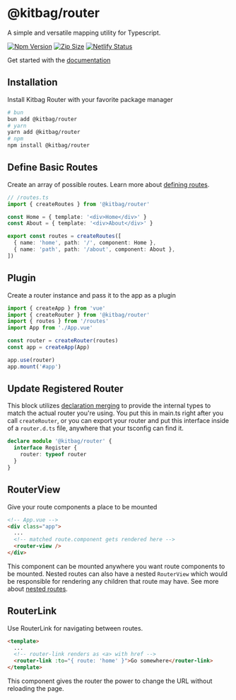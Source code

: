 # @kitbag/router

A simple and versatile mapping utility for Typescript.

[![Npm Version](https://img.shields.io/npm/v/@kitbag/router.svg)](https://www.npmjs.org/package/kitbag/router)
[![Zip Size](https://img.badgesize.io/https:/unpkg.com/@kitbag/router/dist/kitbag-router?compression=gzip)](https:/unpkg.com/@kitbag/router/dist/kitbag-router)
[![Netlify Status](https://api.netlify.com/api/v1/badges/d6033c76-88c3-4963-b24f-7a0bda20f271/deploy-status)](https://app.netlify.com/sites/kitbag-router/deploys)

Get started with the [documentation](https://kitbag-router.netlify.app/)

## Installation

Install Kitbag Router with your favorite package manager

```bash
# bun
bun add @kitbag/router
# yarn
yarn add @kitbag/router
# npm
npm install @kitbag/router
```

## Define Basic Routes

Create an array of possible routes. Learn more about [defining routes](https://kitbag-router.netlify.app/core-concepts/defining-routes).

```ts
// /routes.ts
import { createRoutes } from '@kitbag/router'

const Home = { template: '<div>Home</div>' }
const About = { template: '<div>About</div>' }

export const routes = createRoutes([
  { name: 'home', path: '/', component: Home },
  { name: 'path', path: '/about', component: About },
])
```

## Plugin

Create a router instance and pass it to the app as a plugin

```ts
import { createApp } from 'vue'
import { createRouter } from '@kitbag/router'
import { routes } from '/routes'
import App from './App.vue'

const router = createRouter(routes)
const app = createApp(App)

app.use(router)
app.mount('#app')
```

## Update Registered Router

This block utilizes [declaration merging](https://www.typescriptlang.org/docs/handbook/declaration-merging.html) to provide the internal types to match the actual router you're using. You put this in main.ts right after you call `createRouter`, or you can export your router and put this interface inside of a `router.d.ts` file, anywhere that your tsconfig can find it.

```ts
declare module '@kitbag/router' {
  interface Register {
    router: typeof router
  }
}
```

## RouterView

Give your route components a place to be mounted

```html {4-5}
<!-- App.vue -->
<div class="app">
  ...
  <!-- matched route.component gets rendered here -->
  <router-view />
</div>
```

This component can be mounted anywhere you want route components to be mounted. Nested routes can also have a nested `RouterView` which would be responsible for rendering any children that route may have. See more about [nested routes](https://kitbag-router.netlify.app/core-concepts/defining-routes#nested-routes).

## RouterLink

Use RouterLink for navigating between routes.

```html {3-4}
<template>
  ...
  <!-- router-link renders as <a> with href -->
  <router-link :to="{ route: 'home' }">Go somewhere</router-link>
</template>
```

This component gives the router the power to change the URL without reloading the page.
